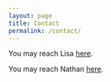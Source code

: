 ```yaml
---
layout: page
title: Contact
permalink: /contact/
---
```


You may reach Lisa <a href="mailto:&#108;&#105;&#115;&#097;&#102;&#112;&#105;&#116;&#116;&#115;&#064;&#103;&#109;&#097;&#105;&#108;&#046;&#099;&#111;&#109;">here</a>.

You may reach Nathan <a href="mailto:&#110;&#097;&#116;&#104;&#097;&#110;&#046;&#104;&#101;&#098;&#101;&#114;&#116;&#064;&#103;&#109;&#097;&#105;&#108;&#046;&#099;&#111;&#109;">here</a>.
